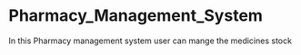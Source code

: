 # Pharmacy_Management_System
In this Pharmacy management system user can mange the medicines stock 
